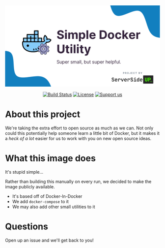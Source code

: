 <p align="center">
		<img src=".github/header.png" width="1200" alt="Docker Images Logo">
</p>
<p align="center">
	<a href="https://actions-badge.atrox.dev/serversideup/docker-utility/goto?ref=main"><img alt="Build Status" src="https://img.shields.io/endpoint.svg?url=https%3A%2F%2Factions-badge.atrox.dev%2Fserversideup%2Fdocker-utility%2Fbadge%3Fref%3Dmain&style=flat" /></a>
	<a href="https://github.com/serversideup/docker-utility/blob/main/LICENSE" target="_blank"><img src="https://badgen.net/github/license/serversideup/docker-utility" alt="License"></a>
	<a href="https://github.com/sponsors/serversideup"><img src="https://badgen.net/badge/icon/Support%20Us?label=GitHub%20Sponsors&color=orange" alt="Support us"></a>
</p>

# About this project
We're taking the extra effort to open source as much as we can. Not only could this potentially help someone learn a little bit of Docker, but it makes it a *heck of a lot* easier for us to work with you on new open source ideas.

# What this image does
It's stupid simple...

Rather than building this manually on every run, we decided to make the image publicly available.

* It's based off of Docker-In-Docker
* We add `docker-compose` to it
* We may also add other small utilities to it

# Questions
Open up an issue and we'll get back to you!